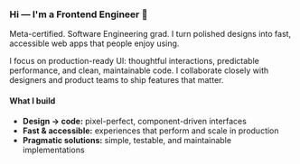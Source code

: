 ### Hi — I'm a Frontend Engineer 👋

Meta-certified. Software Engineering grad. I turn polished designs into fast, accessible web apps that people enjoy using.

I focus on production-ready UI: thoughtful interactions, predictable performance, and clean, maintainable code. I collaborate closely with designers and product teams to ship features that matter.

#### What I build
- **Design → code:** pixel-perfect, component-driven interfaces  
- **Fast & accessible:** experiences that perform and scale in production  
- **Pragmatic solutions:** simple, testable, and maintainable implementations
